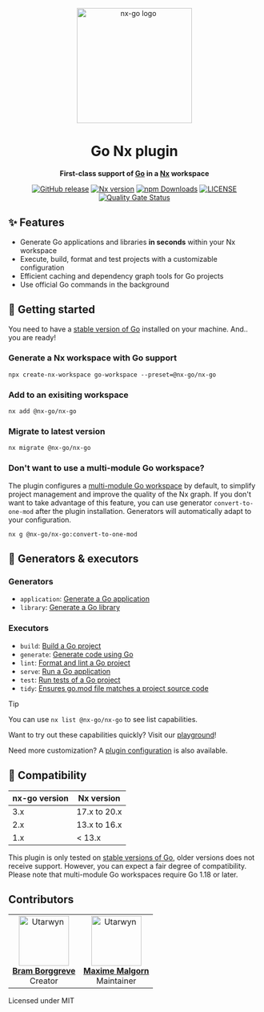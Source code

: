 <p align="center"><img src="https://github.com/nx-go.png" alt="nx-go logo" height="230"/></p>

<div align="center">

# Go Nx plugin

**First-class support of [Go](https://go.dev) in a [Nx](https://nx.dev) workspace**

[![GitHub release](https://img.shields.io/github/v/release/nx-go/nx-go)](https://github.com/nx-go/nx-go/releases/latest)
[![Nx version](https://img.shields.io/npm/dependency-version/%40nx-go%2Fnx-go/%40nx%2Fdevkit?label=Nx&logo=nx)](https://nx.dev)
[![npm Downloads](https://img.shields.io/npm/dt/@nx-go/nx-go?color=eb2f06&logo=npm)](https://npmjs.com/package/@nx-go/nx-go)
[![LICENSE](https://img.shields.io/github/license/nx-go/nx-go)](https://github.com/nx-go/nx-go/blob/main/LICENSE)
[![Quality Gate Status](https://sonarcloud.io/api/project_badges/measure?project=nx-go_nx-go&metric=alert_status)](https://sonarcloud.io/dashboard?id=nx-go_nx-go)

</div>

## ✨ Features

- Generate Go applications and libraries **in seconds** within your Nx workspace
- Execute, build, format and test projects with a customizable configuration
- Efficient caching and dependency graph tools for Go projects
- Use official Go commands in the background

## 🚀 Getting started

You need to have a [stable version of Go](https://go.dev/dl/) installed on your machine. And.. you are ready!

### Generate a Nx workspace with Go support

```shell
npx create-nx-workspace go-workspace --preset=@nx-go/nx-go
```

### Add to an exisiting workspace

```shell
nx add @nx-go/nx-go
```

### Migrate to latest version

```shell
nx migrate @nx-go/nx-go
```

### Don't want to use a multi-module Go workspace?

The plugin configures a [multi-module Go workspace](https://go.dev/doc/tutorial/workspaces) by default, to simplify project management and improve the quality of the Nx graph. If you don't want to take advantage of this feature, you can use generator `convert-to-one-mod` after the plugin installation. Generators will automatically adapt to your configuration.

```shell
nx g @nx-go/nx-go:convert-to-one-mod
```

## 📖 Generators & executors

### Generators

- `application`: [Generate a Go application](./docs/generators/application.md)
- `library`: [Generate a Go library](./docs/generators/library.md)

### Executors

- `build`: [Build a Go project](./docs/executors/build.md)
- `generate`: [Generate code using Go](./docs/executors/generate.md)
- `lint`: [Format and lint a Go project](./docs/executors/lint.md)
- `serve`: [Run a Go application](./docs/executors/serve.md)
- `test`: [Run tests of a Go project](./docs/executors/test.md)
- `tidy`: [Ensures go.mod file matches a project source code](./docs/executors/tidy.md)

> [!TIP]
> You can use `nx list @nx-go/nx-go` to see list capabilities.

Want to try out these capabilities quickly? Visit our [playground](https://github.com/nx-go/nx-go-playground)!

Need more customization? A [plugin configuration](./docs/options.md) is also available.

## 🧩 Compatibility

| nx-go version | Nx version   |
| ------------- | ------------ |
| 3.x           | 17.x to 20.x |
| 2.x           | 13.x to 16.x |
| 1.x           | < 13.x       |

This plugin is only tested on [stable versions of Go](https://go.dev/dl/), older versions does not receive support. However, you can expect a fair degree of compatibility. Please note that multi-module Go workspaces require Go 1.18 or later.

## Contributors

<table>
  <tbody>
    <tr>
      <td align="center" valign="top"><a href="https://github.com/beeman"><img src="https://github.com/beeman.png" width="100" alt="Utarwyn"/><br /><b>Bram Borggreve</b></a><br />Creator</td>
      <td align="center" valign="top"><a href="https://github.com/utarwyn"><img src="https://github.com/utarwyn.png" width="100" alt="Utarwyn"/><br /><b>Maxime Malgorn</b></a><br />Maintainer</td>
    </tr>
  </tbody>
</table>

Licensed under MIT
